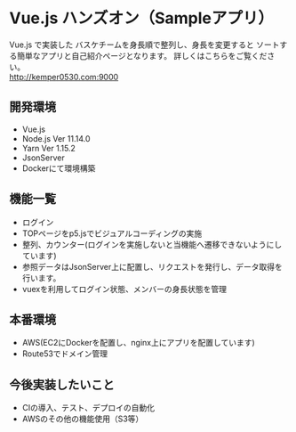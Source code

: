 # Vue.js ハンズオン（Sampleアプリ）

Vue.js で実装した
バスケチームを身長順で整列し、身長を変更すると
ソートする簡単なアプリと自己紹介ページとなります。
詳しくはこちらをご覧ください。<br>
<http://kemper0530.com:9000>

## 開発環境
- Vue.js
- Node.js Ver 11.14.0
- Yarn Ver 1.15.2
- JsonServer
- Dockerにて環境構築

## 機能一覧
- ログイン
- TOPページをp5.jsでビジュアルコーディングの実施
- 整列、カウンター(ログインを実施しないと当機能へ遷移できないようにしています)
- 参照データはJsonServer上に配置し、リクエストを発行し、データ取得を行います。
- vuexを利用してログイン状態、メンバーの身長状態を管理

## 本番環境
- AWS(EC2にDockerを配置し、nginx上にアプリを配置しています)
- Route53でドメイン管理

## 今後実装したいこと
- CIの導入、テスト、デプロイの自動化
- AWSのその他の機能使用（S3等）
